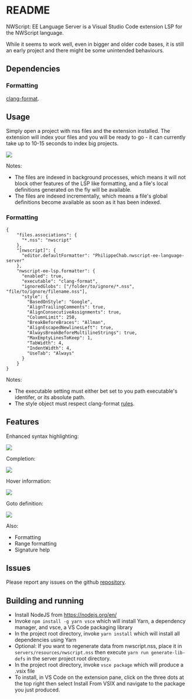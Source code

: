 # README

NWScript: EE Language Server is a Visual Studio Code extension LSP for the NWScript language.

While it seems to work well, even in bigger and older code bases, it is still an early project and there might be some unintended behaviours.

## Dependencies

### Formatting

[clang-format](https://clang.llvm.org/docs/ClangFormat.html).

## Usage

Simply open a project with nss files and the extension installed. The extension will index your files and you will be ready to go - it can currently take up to 10-15 seconds to index big projects.

![](https://i.imgur.com/DKn8znH.png)

Notes:

- The files are indexed in background processes, which means it will not block other features of the LSP like formatting, and a file's local definitions generated on the fly will be available.
- The files are indexed incrementally, which means a file's global definitions become available as soon as it has been indexed.

### Formatting

```
{
    "files.associations": {
      "*.nss": "nwscript"
    },
    "[nwscript]": {
      "editor.defaultFormatter": "PhilippeChab.nwscript-ee-language-server"
    },
    "nwscript-ee-lsp.formatter": {
      "enabled": true,
      "executable": "clang-format",
      "ignoredGlobs": ["/folder/to/ignore/*.nss", "file/to/ignore/filename.nss"],
      "style": {
        "BasedOnStyle": "Google",
        "AlignTrailingComments": true,
        "AlignConsecutiveAssignments": true,
        "ColumnLimit": 250,
        "BreakBeforeBraces": "Allman",
        "AlignEscapedNewlinesLeft": true,
        "AlwaysBreakBeforeMultilineStrings": true,
        "MaxEmptyLinesToKeep": 1,
        "TabWidth": 4,
        "IndentWidth": 4,
        "UseTab": "Always"
      }
    }
}
```

Notes:

- The executable setting must either bet set to you path executable's identifer, or its absolute path.
- The style object must respect clang-format [rules](https://clang.llvm.org/docs/ClangFormatStyleOptions.html).

## Features

Enhanced syntax highlighting:

![](https://i.imgur.com/A78xmBR.png)

Completion:

![](https://i.imgur.com/Iet1Lul.gif)

Hover information:

![](https://i.imgur.com/ZARVTQs.gif)

Goto definition:

![](https://i.imgur.com/vR13onI.gif)

Also:

- Formatting
- Range formatting
- Signature help

## Issues

Please report any issues on the github [repository](https://github.com/PhilippeChab/nwscript-ee-language-server/issues).

## Building and running

- Install NodeJS from https://nodejs.org/en/
- Invoke `npm install -g yarn vsce` which will install Yarn, a dependency manager, and vsce, a VS Code packaging library
- In the project root directory, invoke `yarn install` which will install all dependencies using Yarn
- Optional: If you want to regenerate data from nwscript.nss, place it in `servers/resources/nwscript.nss` then execute `yarn run generate-lib-defs` in the server project root directory.
- In the project root directory, invoke `vsce package` which will produce a .vsix file
- To install, in VS Code on the extension pane, click on the three dots at the top right then select Install From VSIX and navigate to the package you just produced.
